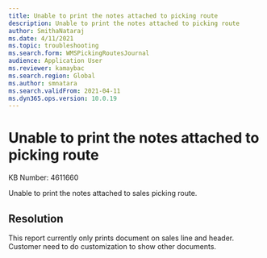 ```yaml
---
title: Unable to print the notes attached to picking route
description: Unable to print the notes attached to picking route
author: SmithaNataraj
ms.date: 4/11/2021
ms.topic: troubleshooting
ms.search.form: WMSPickingRoutesJournal
audience: Application User
ms.reviewer: kamaybac
ms.search.region: Global
ms.author: smnatara
ms.search.validFrom: 2021-04-11
ms.dyn365.ops.version: 10.0.19
---
```


# Unable to print the notes attached to picking route

KB Number: 4611660

Unable to print the notes attached to sales picking route.


## Resolution
This report currently only prints document on sales line and header. Customer need to do customization to show other documents.



